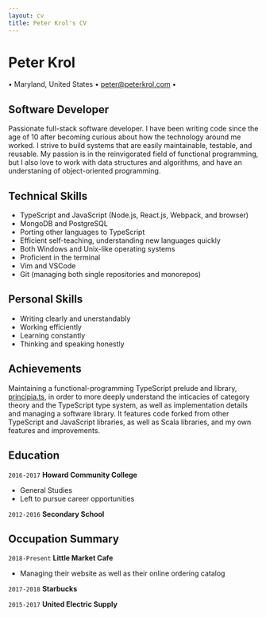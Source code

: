 ```yaml
---
layout: cv
title: Peter Krol's CV
---
```


# Peter Krol

<div id="webaddress">
• Maryland, United States
• <a href="peter@peterkrol.com">peter@peterkrol.com</a>
•
</div>

## Software Developer

Passionate full-stack software developer. I have been writing code since the age of 10 after becoming curious about how the technology around me worked.
I strive to build systems that are easily maintainable, testable, and reusable.
My passion is in the reinvigorated field of functional programming, but I also love to work with data structures and algorithms, and have an understaning of object-oriented programming.

## Technical Skills

- TypeScript and JavaScript (Node.js, React.js, Webpack, and browser)
- MongoDB and PostgreSQL
- Porting other languages to TypeScript
- Efficient self-teaching, understanding new languages quickly
- Both Windows and Unix-like operating systems
- Proficient in the terminal
- Vim and VSCode
- Git (managing both single repositories and monorepos)

## Personal Skills

- Writing clearly and unerstandably
- Working efficiently
- Learning constantly
- Thinking and speaking honestly

## Achievements

Maintaining a functional-programming TypeScript prelude and library, <a href="https://github.com/principia-ts">principia.ts</a>, in order to more deeply understand the inticacies of category theory and the TypeScript type system, as well as implementation details and managing a software library. It features code forked from other TypeScript and JavaScript libraries, as well as Scala libraries, and my own features and improvements.

## Education

`2016-2017`
**Howard Community College**

- General Studies
- Left to pursue career opportunities

`2012-2016`
**Secondary School**

## Occupation Summary

`2018-Present`
**Little Market Cafe**
- Managing their website as well as their online ordering catalog

`2017-2018`
**Starbucks**

`2015-2017`
**United Electric Supply**

<!-- ### Footer

Last updated: April 2021 -->
